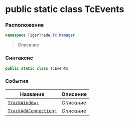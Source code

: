 
# public static class TcEvents
### Расположение
```csharp
namespace TigerTrade.Tc.Manager
```



> Описание

### Синтаксис
```csharp
public static class TcEvents
```


### События
| Название | Описание |
| --- | --- |
| [`TrackWindow;`](./TcEvents.cs/События/TrackWindow;.md) | *Описание* |
| [`TrackAddConnection;`](./TcEvents.cs/События/TrackAddConnection;.md) | *Описание* |



